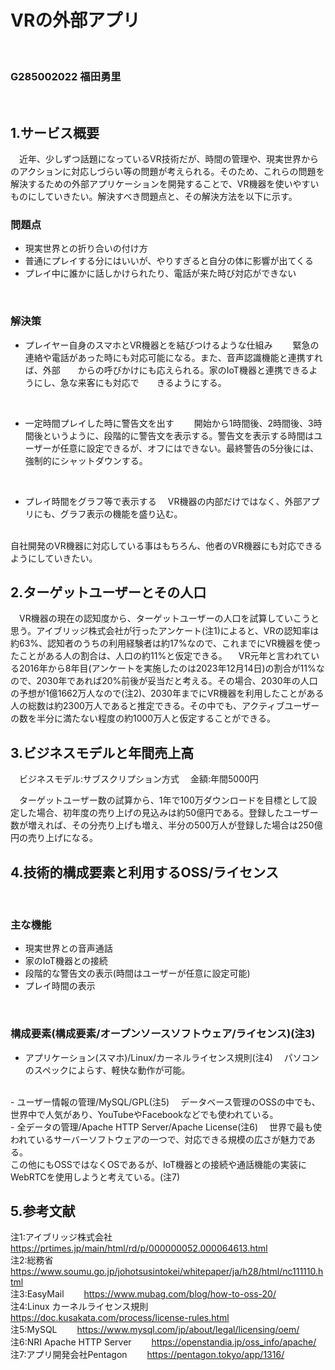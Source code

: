 # VRの外部アプリ
<br>

### G285002022 福田勇里
<br>

## 1.サービス概要
　近年、少しずつ話題になっているVR技術だが、時間の管理や、現実世界からのアクションに対応しづらい等の問題が考えられる。そのため、これらの問題を解決するための外部アプリケーションを開発することで、VR機器を使いやすいものにしていきたい。解決すべき問題点と、その解決方法を以下に示す。
<br>

### 問題点
- 現実世界との折り合いの付け方
- 普通にプレイする分にはいいが、やりすぎると自分の体に影響が出てくる
- プレイ中に誰かに話しかけられたり、電話が来た時び対応ができない
<br>

### 解決策
- プレイヤー自身のスマホとVR機器とを結びつけるような仕組み
　　緊急の連絡や電話があった時にも対応可能になる。また、音声認識機能と連携すれば、外部　　からの呼びかけにも応えられる。家のIoT機器と連携できるようにし、急な来客にも対応で　　きるようにする。
<br>

- 一定時間プレイした時に警告文を出す
　　開始から1時間後、2時間後、3時間後というように、段階的に警告文を表示する。警告文を表示する時間はユーザーが任意に設定できるが、オフにはできない。最終警告の5分後には、強制的にシャットダウンする。
<br>

- プレイ時間をグラフ等で表示する
　VR機器の内部だけではなく、外部アプリにも、グラフ表示の機能を盛り込む。
<br>
自社開発のVR機器に対応している事はもちろん、他者のVR機器にも対応できるようにしていきたい。
<br>

## 2.ターゲットユーザーとその人口
　VR機器の現在の認知度から、ターゲットユーザーの人口を試算していこうと思う。アイブリッジ株式会社が行ったアンケート(注1)によると、VRの認知率は約63%、認知者のうちの利用経験者は約17%なので、これまでにVR機器を使ったことがある人の割合は、人口の約11%と仮定できる。
　VR元年と言われている2016年から8年目(アンケートを実施したのは2023年12月14日)の割合が11%なので、2030年であれば20%前後が妥当だと考える。その場合、2030年の人口の予想が1億1662万人なので(注2)、2030年までにVR機器を利用したことがある人の総数は約2300万人であると推定できる。その中でも、アクティブユーザーの数を半分に満たない程度の約1000万人と仮定することができる。
<br>

## 3.ビジネスモデルと年間売上高
　ビジネスモデル:サブスクリプション方式
　金額:年間5000円
<br>

　ターゲットユーザー数の試算から、1年で100万ダウンロードを目標として設定した場合、初年度の売り上げの見込みは約50億円である。登録したユーザー数が増えれば、その分売り上げも増え、半分の500万人が登録した場合は250億円の売り上げになる。
<br>

## 4.技術的構成要素と利用するOSS/ライセンス
<br>

### 主な機能
- 現実世界との音声通話
- 家のIoT機器との接続
- 段階的な警告文の表示(時間はユーザーが任意に設定可能)
- プレイ時間の表示
<br>

### 構成要素(構成要素/オープンソースソフトウェア/ライセンス)(注3)
- アプリケーション(スマホ)/Linux/カーネルライセンス規則(注4)
　パソコンのスペックによらす、軽快な動作が可能。
<br>
- ユーザー情報の管理/MySQL/GPL(注5)
　データベース管理のOSSの中でも、世界中で人気があり、YouTubeやFacebookなどでも使われている。
<br>
- 全データの管理/Apache HTTP Server/Apache License(注6)
　世界で最も使われているサーバーソフトウェアの一つで、対応できる規模の広さが魅力である。
<br>
この他にもOSSではなくOSであるが、IoT機器との接続や通話機能の実装にWebRTCを使用しようと考えている。(注7)
<br>

## 5.参考文献
注1:アイブリッジ株式会社
　　https://prtimes.jp/main/html/rd/p/000000052.000064613.html
<br>
注2:総務省
　　https://www.soumu.go.jp/johotsusintokei/whitepaper/ja/h28/html/nc111110.html
<br>
注3:EasyMail
　　https://www.mubag.com/blog/how-to-oss-20/
<br>
注4:Linux カーネルライセンス規則
　　https://doc.kusakata.com/process/license-rules.html
<br>
注5:MySQL
　　https://www.mysql.com/jp/about/legal/licensing/oem/
<br>
注6:NRI Apache HTTP Server
　　https://openstandia.jp/oss_info/apache/
<br>
注7:アプリ開発会社Pentagon
　　https://pentagon.tokyo/app/1316/

